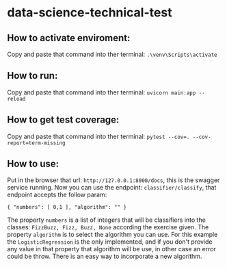 # data-science-technical-test

## How to activate enviroment:
Copy and paste that command into ther terminal:
`.\venv\Scripts\activate`

## How to run:
Copy and paste that command into ther terminal:
`uvicorn main:app --reload`

## How to get test coverage:
Copy and paste that command into ther terminal:
`pytest --cov=. --cov-report=term-missing`

## How to use:
Put in the browser that url: `http://127.0.0.1:8000/docs`, this is the swagger service running.
Now you can use the endpoint: `classifier/classify`, that endpoint accepts the follow param:

`{
  "numbers": [
    0,1
  ],
  "algorithm": ""
}`

The property `numbers` is a list of integers that will be classifiers into the classes:
`FizzBuzz, Fizz, Buzz, None` according the exercise given.
The property `algorithm` is to select the algorithm you can use. For this example the `LogisticRegression` is the only implemented, and if you don't provide any value in that property that algorithm will be use, in other case an error could be throw.
There is an easy way to incorporate a new algorithm.

